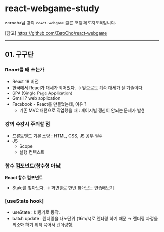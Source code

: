 # react-webgame-study
zerocho님 강의 `react-webgame` 클론 코딩 레포지토리입니다.

[참고] https://github.com/ZeroCho/react-webgame
***
## 01. 구구단
### **React를 왜 쓰는가**
- React 18 버전
- 한국에서 React가 대세가 되어있다. → 앞으로도 계속 대세가 될 기술이다.
- SPA (Single Page Application)
- Gmail ? web application
- Facebook - React를 만들었는데, 이유 ?
    - 기존 MVC 패턴으로 작업했을 때 : 페이지별 갱신이 안되는 문제가 발현

### ****강의 수강시 주의할 점****
* 프론트엔드 기본 소양 : HTML, CSS, JS 공부 필수
* JS
  - Scope
  - 실행 컨텍스트

### **함수 컴포넌트(함수형 아님)**

****React 함수 컴포넌트****
- State를 찾아보자. → 화면별로 한번 찾아보는 연습해보기

### [useState hook]

- useState : 비동기로 동작.
- batch update : 렌더링을 나노단위 (16m/s)로 렌더링 하기 때문 → 렌더링 과정을 최소화 하기 위해 묶어서 렌더링함.
